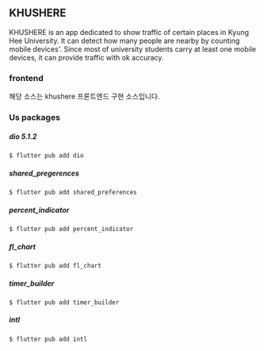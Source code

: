 ## KHUSHERE
KHUSHERE is an app dedicated to show traffic of certain places in Kyung Hee University. It can detect how many people are nearby by counting mobile devices'. Since most of university students carry at least one mobile devices, it can provide traffic with ok accuracy.

### frontend
해당 소스는 khushere 프론트엔드 구현 소스입니다.

### Us packages
##### dio 5.1.2
```
$ flutter pub add dio
```

##### shared_pregerences
```
$ flutter pub add shared_preferences
```

##### percent_indicator
```
$ flutter pub add percent_indicator
```

##### fl_chart
```
$ flutter pub add fl_chart
```

##### timer_builder
```
$ flutter pub add timer_builder
```

##### intl
```
$ flutter pub add intl
```
